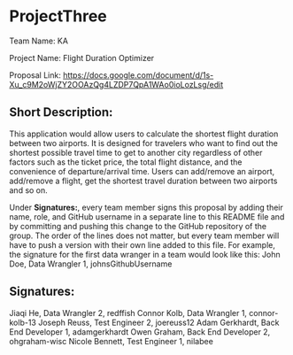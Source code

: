 # ProjectThree
Team Name: KA

Project Name: Flight Duration Optimizer

Proposal Link: https://docs.google.com/document/d/1s-Xu_c9M2oWjZY2OOAzQg4LZDP7QpA1WAo0ioLozLsg/edit

## Short Description:
This application would allow users to calculate the shortest flight duration between two airports. It is designed for travelers who want to find out the shortest possible travel time to get to another city regardless of other factors such as the ticket price, the total flight distance, and the convenience of departure/arrival time. Users can add/remove an airport, add/remove a flight, get the shortest travel duration between two airports and so on.

Under **Signatures:**, every team member signs this proposal by adding their name, role, and GitHub username in a separate line to this README file and by committing and pushing this change to the GitHub repository of the group. The order of the lines does not matter, but every team member will have to push a version with their own line added to this file. For example, the signature for the first data wranger in a team would look like this:
John Doe, Data Wrangler 1, johnsGithubUsername

## Signatures:
Jiaqi He, Data Wrangler 2, redffish
Connor Kolb, Data Wrangler 1, connor-kolb-13
Joseph Reuss, Test Engineer 2, joereuss12
Adam Gerkhardt, Back End Developer 1, adamgerkhardt
Owen Graham, Back End Developer 2, ohgraham-wisc
Nicole Bennett, Test Engineer 1, nilabee
